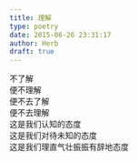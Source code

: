 ```yaml
---  
title: 理解  
type: poetry  
date: 2015-06-26 23:31:17  
author: Herb  
draft: true
---  
```

不了解  
便不理解  
便不去了解  
便不去理解    
这是我们认知的态度  
这是我们对待未知的态度  
这是我们理直气壮振振有辞地态度